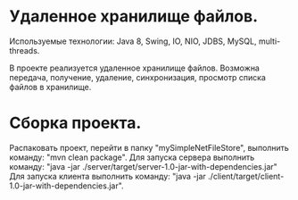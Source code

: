 # Удаленное хранилище файлов. 

Используемые технологии:
Java 8, Swing, IO, NIO, JDBS, MySQL, multi-threads.
 
В проекте реализуется удаленное хранилище файлов.
Возможна передача, получение, удаление, синхронизация, просмотр списка файлов в хранилище.

# Сборка проекта.
Распаковать проект, перейти в папку "mySimpleNetFileStore", выполнить команду: "mvn clean package".
Для запуска сервера выполнить команду: "java -jar ./server/target/server-1.0-jar-with-dependencies.jar"
Для запуска клиента выполнить команду: "java -jar ./client/target/client-1.0-jar-with-dependencies.jar".